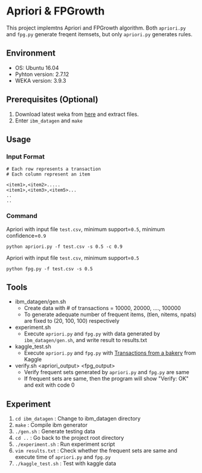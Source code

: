 # Apriori & FPGrowth

This project implemtns Apriori and FPGrowth algorithm.
Both `apriori.py` and `fpg.py` generate freqent itemsets, but only `apriori.py`  generates rules.

## Environment

* OS: Ubuntu 16.04
* Pyhton version: 2.7.12
* WEKA version: 3.9.3

## Prerequisites (Optional)

1. Download latest weka from [here](https://www.cs.waikato.ac.nz/ml/weka/downloading.html) and extract files.
2. Enter `ibm_datagen` and  `make`

## Usage

###  Input Format

    # Each row represents a transaction
    # Each column represent an item
    
    <item1>,<item2>.....
    <item1>,<item3>,<item5>...
    ..
    ..
    
###  Command

Apriori with input file `test.csv`, minimum support=`0.5`, minimum confidence=`0.9`

    python apriori.py -f test.csv -s 0.5 -c 0.9

Apriori with input file `test.csv`, minimum support=`0.5`

    python fpg.py -f test.csv -s 0.5

## Tools

* ibm_datagen/gen.sh
    * Create data with # of transactions = 10000, 20000, ...., 100000
    * To generate adequate number of frequent items, (tlen, nitems, npats) are fixed to (20, 100, 100) respectively
* experiment.sh
    * Execute `apriori.py` and `fpg.py` with data generated by `ibm_datagen/gen.sh`, and write result to results.txt
* kaggle_test.sh
    * Execute `apriori.py` and `fpg.py` with [Transactions from a bakery](https://www.kaggle.com/xvivancos/transactions-from-a-bakery) from Kaggle
* verify.sh \<apriori_output\> \<fpg_output\>
    * Verify frequent sets generated by `apriori.py` and `fpg.py` are same
    * If frequent sets are same, then the program will show "Verify: OK" and exit with code 0

## Experiment

1. `cd ibm_datagen` : Change to ibm_datagen directory
2. `make` : Compile ibm generator
3. `./gen.sh` : Generate testing data
4. `cd ..` : Go back to the project root directory
5. `./experiment.sh` : Run experiment script
6. `vim results.txt` : Check whether the frequent sets are same and execute time of `apriori.py` and `fpg.py` 
7. `./kaggle_test.sh` : Test with kaggle data
